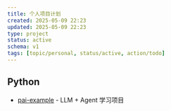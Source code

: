 ```yaml
---
title: 个人项目计划
created: 2025-05-09 22:23
updated: 2025-05-09 22:23
type: project
status: active
schema: v1
tags: [topic/personal, status/active, action/todo]
---
```


## Python
- [pai-example](https://github.com/gaoxiu333/pai-example) - LLM + Agent 学习项目